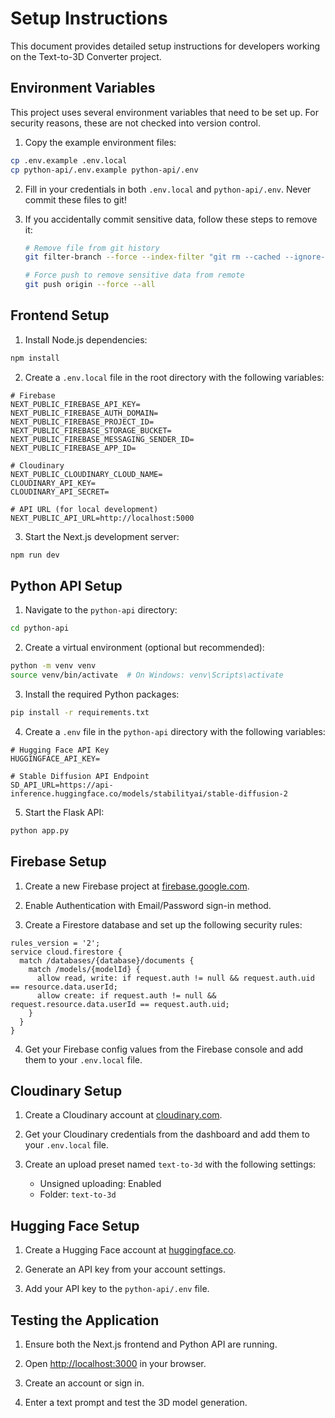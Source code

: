 # Setup Instructions

This document provides detailed setup instructions for developers working on the Text-to-3D Converter project.

## Environment Variables

This project uses several environment variables that need to be set up. For security reasons, these are not checked into version control.

1. Copy the example environment files:
```bash
cp .env.example .env.local
cp python-api/.env.example python-api/.env
```

2. Fill in your credentials in both `.env.local` and `python-api/.env`. Never commit these files to git!

3. If you accidentally commit sensitive data, follow these steps to remove it:
   ```bash
   # Remove file from git history
   git filter-branch --force --index-filter "git rm --cached --ignore-unmatch path/to/file" --prune-empty --tag-name-filter cat -- --all
   
   # Force push to remove sensitive data from remote
   git push origin --force --all
   ```

## Frontend Setup

1. Install Node.js dependencies:

```bash
npm install
```

2. Create a `.env.local` file in the root directory with the following variables:

```
# Firebase
NEXT_PUBLIC_FIREBASE_API_KEY=
NEXT_PUBLIC_FIREBASE_AUTH_DOMAIN=
NEXT_PUBLIC_FIREBASE_PROJECT_ID=
NEXT_PUBLIC_FIREBASE_STORAGE_BUCKET=
NEXT_PUBLIC_FIREBASE_MESSAGING_SENDER_ID=
NEXT_PUBLIC_FIREBASE_APP_ID=

# Cloudinary
NEXT_PUBLIC_CLOUDINARY_CLOUD_NAME=
CLOUDINARY_API_KEY=
CLOUDINARY_API_SECRET=

# API URL (for local development)
NEXT_PUBLIC_API_URL=http://localhost:5000
```

3. Start the Next.js development server:

```bash
npm run dev
```

## Python API Setup

1. Navigate to the `python-api` directory:

```bash
cd python-api
```

2. Create a virtual environment (optional but recommended):

```bash
python -m venv venv
source venv/bin/activate  # On Windows: venv\Scripts\activate
```

3. Install the required Python packages:

```bash
pip install -r requirements.txt
```

4. Create a `.env` file in the `python-api` directory with the following variables:

```
# Hugging Face API Key
HUGGINGFACE_API_KEY=

# Stable Diffusion API Endpoint
SD_API_URL=https://api-inference.huggingface.co/models/stabilityai/stable-diffusion-2
```

5. Start the Flask API:

```bash
python app.py
```

## Firebase Setup

1. Create a new Firebase project at [firebase.google.com](https://firebase.google.com/).

2. Enable Authentication with Email/Password sign-in method.

3. Create a Firestore database and set up the following security rules:

```
rules_version = '2';
service cloud.firestore {
  match /databases/{database}/documents {
    match /models/{modelId} {
      allow read, write: if request.auth != null && request.auth.uid == resource.data.userId;
      allow create: if request.auth != null && request.resource.data.userId == request.auth.uid;
    }
  }
}
```

4. Get your Firebase config values from the Firebase console and add them to your `.env.local` file.

## Cloudinary Setup

1. Create a Cloudinary account at [cloudinary.com](https://cloudinary.com/).

2. Get your Cloudinary credentials from the dashboard and add them to your `.env.local` file.

3. Create an upload preset named `text-to-3d` with the following settings:
   - Unsigned uploading: Enabled
   - Folder: `text-to-3d`

## Hugging Face Setup

1. Create a Hugging Face account at [huggingface.co](https://huggingface.co/).

2. Generate an API key from your account settings.

3. Add your API key to the `python-api/.env` file.

## Testing the Application

1. Ensure both the Next.js frontend and Python API are running.

2. Open [http://localhost:3000](http://localhost:3000) in your browser.

3. Create an account or sign in.

4. Enter a text prompt and test the 3D model generation.
